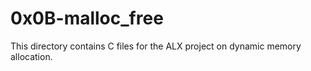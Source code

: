 # 0x0B-malloc_free

This directory contains C files for the ALX project on dynamic memory allocation.

